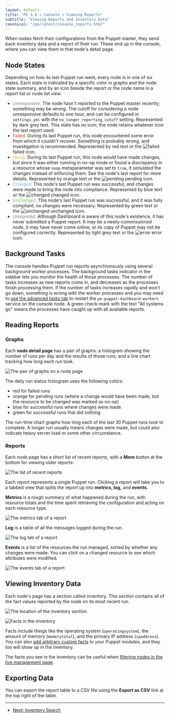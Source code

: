```yaml
---
layout: default
title: "PE 3.8 » Console » Viewing Reports"
subtitle: "Viewing Reports and Inventory Data"
canonical: "/pe/latest/console_reports.html"
---
```


When nodes fetch their configurations from the Puppet master, they send back inventory data and a report of their run. These end up in the console, where you can view them in that node's detail page.


Node States
-----

Depending on how its last Puppet run went, every node is in one of six states. Each state is indicated by a specific color in graphs and the node state summary, and by an icon beside the report or the node name in a report list or node list view.

- <span style="font-family: Helvetica, Arial, Verdana; color: #818285;">Unresponsive:</span> The node hasn't reported to the Puppet master recently; something may be wrong. The cutoff for considering a node unresponsive defaults to one hour, and can be configured in `settings.yml` with the `no_longer_reporting_cutoff` setting. Represented by dark grey text. This state has no icon; the node retains whatever icon the last report used.
- <span style="font-family: Helvetica, Arial, Verdana; color: #D93129;">Failed:</span> During its last Puppet run, this node encountered some error from which it couldn't recover. Something is probably wrong, and investigation is recommended. Represented by red text or the ![failed][failed] failed icon.
- <span style="font-family: Helvetica, Arial, Verdana; color: #EFA92D;">No-op:</span> During its last Puppet run, this node _would_ have made changes, but since it was either running in no-op mode or found a discrepancy in a resource whose `noop` metaparameter was set to `true`, it _simulated_ the changes instead of enforcing them. See the node's last report for more details. Represented by orange text or the ![pending][pending] pending icon.
- <span style="font-family: Helvetica, Arial, Verdana; color: #78B7D2;">Changed:</span> This node's last Puppet run was successful, and changes were made to bring the node into compliance. Represented by blue text or the ![changed][changed] changed icon.
- <span style="font-family: Helvetica, Arial, Verdana; color: #78C145;">Unchanged:</span> This node's last Puppet run was successful, and it was fully compliant; no changes were necessary. Represented by green text or the ![unchanged][unchanged] unchanged icon.
- <span style="font-family: Helvetica, Arial, Verdana; color: #818285;">Unreported:</span> Although Dashboard is aware of this node's existence, it has never submitted a Puppet report. It may be a newly-commissioned node, it may have never come online, or its copy of Puppet may not be configured correctly. Represented by light grey text or the ![error][error] error icon.

[changed]: ./images/console/icon_changed.png
[error]: ./images/console/icon_error.png
[failed]: ./images/console/icon_failed.png
[pending]: ./images/console/icon_pending.png
[unchanged]: ./images/console/icon_unchanged.png

## Background Tasks

The console handles Puppet run reports asynchronously using several background worker processes. The background tasks indicator in the sidebar lets you monitor the health of those processes. The number of tasks increases as new reports come in, and decreases as the processes finish processing them. If the number of tasks increases rapidly and won't go down, something is wrong with the worker processes and you may need to [use the advanced tasks tab](./console_navigating_live_mgmt.html#the-advanced-tasks-tab) to restart the `pe-puppet-dashboard-workers` service on the console node. A green check-mark with the text "All systems go" means the processes have caught up with all available reports.

Reading Reports
-----

### Graphs

Each **node detail page** has a pair of graphs: a histogram showing the number of runs per day and the results of those runs, and a line chart tracking how long each run took.

![The pair of graphs on a node page][reports_graphs]

The daily run status histogram uses the following colors:

* red for failed runs
* orange for pending runs (where a change would have been made, but the resource to be changed was marked as no-op)
* blue for successful runs where changes were made
* green for successful runs that did nothing

The run-time chart graphs how long each of the last 30 Puppet runs took to complete. A longer run usually means changes were made, but could also indicate heavy server load or some other circumstance.

### Reports

Each node page has a short list of recent reports, with a __More__ button at the bottom for viewing older reports:

![The list of recent reports][reports_recent]

Each report represents a single Puppet run. Clicking a report will take you to a tabbed view that splits the report up into **metrics, log,** and **events.**

**Metrics** is a rough summary of what happened during the run, with resource totals and the time spent retrieving the configuration and acting on each resource type.

![The metrics tab of a report][reports_metricstab]

**Log** is a table of all the messages logged during the run.

![The log tab of a report][reports_logtab]

**Events** is a list of the resources the run managed, sorted by whether any changes were made. You can click on a changed resource to see which attributes were modified.

![The events tab of a report][reports_eventstab]


Viewing Inventory Data
-----

Each node's page has a section called inventory. This section contains all of the fact values reported by the node on its most recent run.

![The location of the inventory section][reports_inventory_location]

![Facts in the inventory][reports_inventory]

Facts include things like the operating system (`operatingsystem`), the amount of memory (`memorytotal`), and the primary IP address (`ipaddress`). You can also [add arbitrary custom facts][customfacts] to your Puppet modules, and they too will show up in the inventory.

[customfacts]: /guides/custom_facts.html

The facts you see in the inventory can be useful when [filtering nodes in the live management page](./console_navigating_live_mgmt.html#advanced-search).

Exporting Data
-----

You can export the report table to a CSV file using the __Export as CSV__ link at the top right of the table.

[reports_eventstab]: ./images/console/reports_eventstab.png
[reports_graphs]: ./images/console/reports_graphs.png
[reports_inventory_location]: ./images/console/reports_inventory_location.png
[reports_inventory]: ./images/console/reports_inventory.png
[reports_logtab]: ./images/console/reports_logtab.png
[reports_metricstab]: ./images/console/reports_metricstab.png
[reports_recent]: ./images/console/reports_recent.png


* * *

- [Next: Inventory Search](./console_inventory_search.html)
